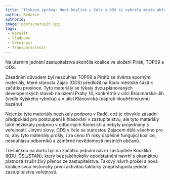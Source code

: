 ```yaml
---
title: 'Tisková zpráva: Nová koalice v čele s ODS si vybrala místo občanů developery'
author: Redakce
authorId:
image: posts/nerusit.jpg 
tags: 
 - Nerušit
 - Vládneme
 - Veřejnost
 - Transparentnost
---
```


Na úterním jednání zastupitelstva skončila koalice ve složení Piráti, TOP09 a ODS. 

Zásadním důvodem byl nesouhlas TOP09 a Pirátů se dvěma spornými materiály, které starosta Zajac (ODS) předložil na Radu městské části k začátku prosince. 
Tyto materiály se týkaly dvou plánovaných developerských staveb na území Prahy 14, konkrétně v ulici Broumarská-Jih (vedle Kyjského rybníka) a v ulici Klánovická (naproti hloubětínskému bazénu). 

Nejenže tyto materiály nezískaly podporu v Radě, což je obvykle zásadní předpoklad pro postoupení k hlasování v zastupitelstvu, ale tyto materiály také nezískaly podporu v odborných Komisích a nebyly projednány s veřejností. 
Jinými slovy, ODS v čele se starostou Zajacem dělá všechno pro to, aby tyto materiály prošly, i za cenu tři roky úspěšně fungující koalice, nesouhlasu odborníků a záměrné nevědomosti místních občanů.

Třešničkou na dortu byl na začátku jednání návrh zastupitele Kouklíka (KDU-ČSL/STAN), který bez jakéhokoliv opodstatnění navrhl s okamžitou platností zrušit živý přenos ze zastupitelstva. Takový návrh prošel a nová koalice svou historicky první aktivitou fakticky znepřístupnila jednání zastupitelstva veřejnosti.
